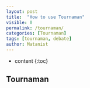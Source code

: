 ```yaml
---
layout: post
title:  "How to use Tournaman"
visible: 0
permalink: /tournaman/
categories: [Tournaman]
tags: [tournaman, debate]
author: Matanist
---
```


* content
{:toc}

## Tournaman

